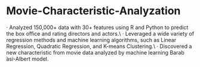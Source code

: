 # Movie-Characteristic-Analyzation

· Analyzed 150,000+ data with 30+ features using R and Python to predict the box office and rating directors and actors.\\
· Leveraged a wide variety of regression methods and machine learning algorithms, such as Linear Regression, Quadratic Regression, and K-means Clustering.\\
· Discovered a new characteristic from movie data analyzed by machine learning Barab ́asi-Albert model.
